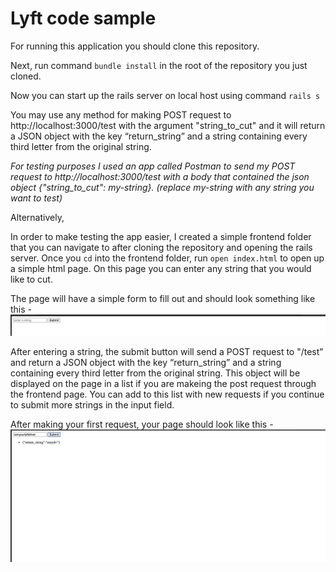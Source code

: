 # Lyft code sample

For running this application you should clone this repository. 

Next, run command `bundle install` in the root of the repository you just cloned.

Now you can start up the rails server on local host using command `rails s`


You may use any method for making POST request to http://localhost:3000/test with the argument "string_to_cut" and it will return a JSON object with the key “return_string” and a string containing every third letter from the original string. 

*For testing purposes I used an app called Postman to send my POST request to http://localhost:3000/test with a body that contained the json object {"string_to_cut": *my-string*}. (replace *my-string* with any string you want to test)*

Alternatively,

In order to make testing the app easier, I created a simple frontend folder that you can navigate to after cloning the repository and opening the rails server. Once you `cd` into the frontend folder, run `open index.html` to open up a simple html page. On this page you can enter any string that you would like to cut. 

The page will have a simple form to fill out and should look something like this -
![Alt text](lyft-sample-before-test.png?raw=true)

After entering a string, the submit button will send a POST request to "/test" and return a JSON object with the key “return_string” and a string containing every third letter from the original string. This object will be displayed on the page in a list if you are makeing the post request through the frontend page. You can add to this list with new requests if you continue to submit more strings in the input field.

After making your first request, your page should look like this -
![Alt text](lyft-sample-string-test.png?raw=true)
